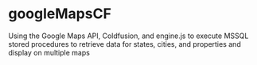 googleMapsCF
============

Using the Google Maps API, Coldfusion, and engine.js to execute MSSQL stored procedures 
to retrieve data for states, cities, and properties and display on multiple maps
